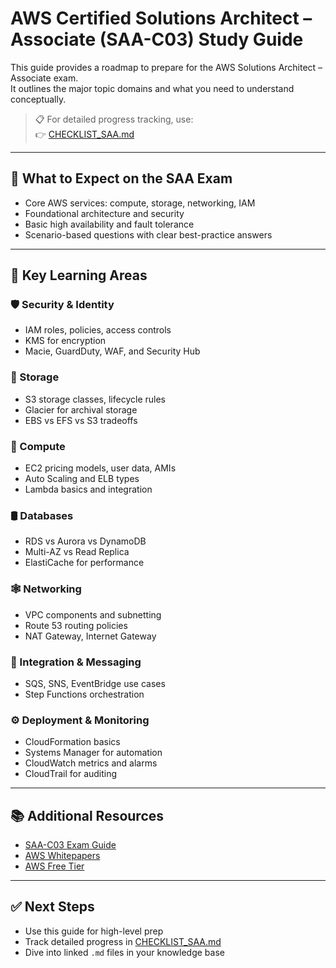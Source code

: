 # AWS Certified Solutions Architect – Associate (SAA-C03) Study Guide

This guide provides a roadmap to prepare for the AWS Solutions Architect – Associate exam.  
It outlines the major topic domains and what you need to understand conceptually.

> 📋 For detailed progress tracking, use:  
> 👉 [CHECKLIST_SAA.md](CHECKLIST_SAA.md)

---

## 🧭 What to Expect on the SAA Exam

- Core AWS services: compute, storage, networking, IAM
- Foundational architecture and security
- Basic high availability and fault tolerance
- Scenario-based questions with clear best-practice answers

---

## 🧱 Key Learning Areas

### 🛡️ Security & Identity
- IAM roles, policies, access controls
- KMS for encryption
- Macie, GuardDuty, WAF, and Security Hub

### 💾 Storage
- S3 storage classes, lifecycle rules
- Glacier for archival storage
- EBS vs EFS vs S3 tradeoffs

### 🧠 Compute
- EC2 pricing models, user data, AMIs
- Auto Scaling and ELB types
- Lambda basics and integration

### 🛢️ Databases
- RDS vs Aurora vs DynamoDB
- Multi-AZ vs Read Replica
- ElastiCache for performance

### 🕸️ Networking
- VPC components and subnetting
- Route 53 routing policies
- NAT Gateway, Internet Gateway

### 🔄 Integration & Messaging
- SQS, SNS, EventBridge use cases
- Step Functions orchestration

### ⚙️ Deployment & Monitoring
- CloudFormation basics
- Systems Manager for automation
- CloudWatch metrics and alarms
- CloudTrail for auditing

---

## 📚 Additional Resources

- [SAA-C03 Exam Guide](https://d1.awsstatic.com/training-and-certification/docs-sa-assoc/AWS_Certified_Solutions_Architect_Associate_Exam_Guide.pdf)
- [AWS Whitepapers](https://aws.amazon.com/whitepapers/)
- [AWS Free Tier](https://aws.amazon.com/free/)

---

## ✅ Next Steps

- Use this guide for high-level prep
- Track detailed progress in [CHECKLIST_SAA.md](CHECKLIST_SAA.md)
- Dive into linked `.md` files in your knowledge base
